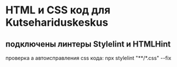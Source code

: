 # HTML и CSS код для Kutsehariduskeskus
## подключены линтеры Stylelint и HTMLHint

проверка а автоисправления css кода: 
    npx stylelint "**/*.css" --fix
